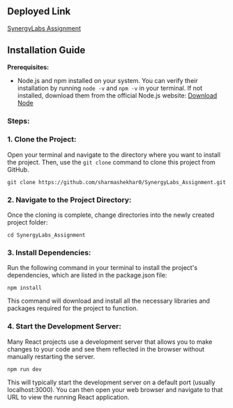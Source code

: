 
## Deployed Link
[SynergyLabs Assignment](https://synergy-labs-assignment.vercel.app/)

## Installation Guide

**Prerequisites:**

* Node.js and npm installed on your system. You can verify their installation by running `node -v` and `npm -v` in your terminal. If not installed, download them from the official Node.js website: [Download Node](https://nodejs.org/en)

### Steps:

### 1. Clone the Project:

Open your terminal and navigate to the directory where you want to install the project. Then, use the `git clone` command to clone this project from GitHub. 
```
git clone https://github.com/sharmashekhar0/SynergyLabs_Assignment.git
```
### 2. Navigate to the Project Directory:

Once the cloning is complete, change directories into the newly created project folder:
```
cd SynergyLabs_Assignment
```
### 3. Install Dependencies:

Run the following command in your terminal to install the project's dependencies, which are listed in the package.json file:
```
npm install
```
This command will download and install all the necessary libraries and packages required for the project to function.

### 4. Start the Development Server:

Many React projects use a development server that allows you to make changes to your code and see them reflected in the browser without manually restarting the server. 
```
npm run dev
```
This will typically start the development server on a default port (usually localhost:3000). You can then open your web browser and navigate to that URL to view the running React application.
